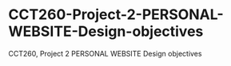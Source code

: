 # CCT260-Project-2-PERSONAL-WEBSITE-Design-objectives
CCT260, Project 2 PERSONAL WEBSITE Design objectives
